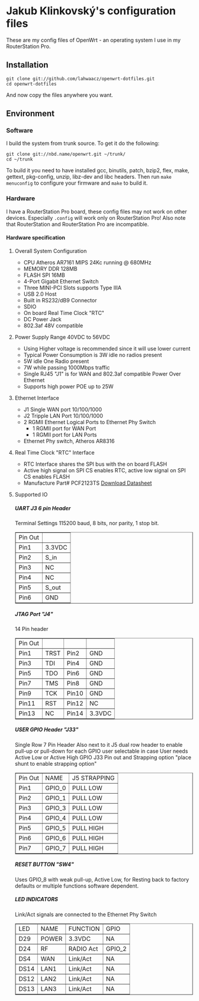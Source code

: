# Jakub Klinkovský's configuration files

These are my config files of OpenWrt - an operating system I use in my RouterStation Pro.


## Installation

    git clone git://github.com/lahwaacz/openwrt-dotfiles.git
    cd openwrt-dotfiles

And now copy the files anywhere you want.


## Environment

### Software

I build the system from trunk source. To get it do the following:

    git clone git://nbd.name/openwrt.git ~/trunk/
    cd ~/trunk

To build it you need to have installed gcc, binutils, patch, bzip2, flex,
make, gettext, pkg-config, unzip, libz-dev and libc headers. Then run `make menuconfig`
to configure your firmware and `make` to build it.


### Hardware

I have a RouterStation Pro board, these config files may not work on other devices. Especially
`.config` will work only on RouterStation Pro! Also note that RouterStation and RouterStation Pro
are incompatible.

#### Hardware specification

1.  Overall System Configuration

    - CPU Atheros AR7161 MIPS 24Kc running @ 680MHz
    - MEMORY DDR 128MB
    - FLASH SPI 16MB
    - 4-Port Gigabit Ethernet Switch
    - Three MINI-PCI Slots supports Type IIIA
    - USB 2.0 Host
    - Built in RS232/dB9 Connector
    - SDIO
    - On board Real Time Clock "RTC"
    - DC Power Jack
    - 802.3af 48V compatible

2.  Power Supply Range 40VDC to 56VDC

    - Using Higher voltage is recommended since it will use lower current
    - Typical Power Consumption is 3W idle no radios present
    - 5W idle One Radio present
    - 7W while passing 1000Mbps traffic
    - Single RJ45 "J1" is for WAN and 802.3af compatible Power Over Ethernet
    - Supports high power POE up to 25W

3.  Ethernet Interface

    - J1 Single WAN port 10/100/1000
    - J2 Tripple LAN Port 10/100/1000
    - 2 RGMII Ethernet Logical Ports to Ethernet Phy Switch
        - 1 RGMII port for WAN Port
        - 1 RGMII port for LAN Ports
    - Ethernet Phy switch, Atheros AR8316

4.  Real Time Clock "RTC" Interface

    - RTC Interface shares the SPI bus with the on board FLASH
    - Active high signal on SPI CS enables RTC, active low signal on SPI CS enables FLASH
    - Manufacture Part# PCF2123TS [Download Datasheet](http://www.nxp.com/acrobat_download/datasheets/PCF2123_1.pdf)

5.  Supported IO

    ##### UART J3 6 pin Header
    Terminal Settings 
    115200 baud, 8 bits, nor parity, 1 stop bit.
    <table border="1" cellpadding="5">
    <tr>
    <td>Pin Out</td>
    <td></td>
    </tr>
    <tr>
    <td>Pin1</td>
    <td>3.3VDC</td>
    </tr>
    <tr>
    <td>Pin2</td>
    <td>S_in</td>
    </tr>
    <tr>
    <td>Pin3</td>
    <td>NC</td>
    </tr>
    <tr>
    <td>Pin4</td>
    <td>NC</td>
    </tr>
    <tr>
    <td>Pin5</td>
    <td>S_out</td></tr>
    <tr>
    <td>Pin6</td>
    <td>GND</td>
    </tr>
    </table>
    
    ##### JTAG Port "J4"
    14 Pin header
    <table border="1" cellpadding="5">
    
    <tr>
    <td>Pin Out</td>
    <td></td>
    <td></td>
    <td></td>
    </tr>
    
    <tr>
    <td>Pin1</td>
    <td>TRST</td>
    <td>Pin2</td>
    <td>GND</td>
    </tr>
    <tr>
    <td>Pin3</td>
    <td>TDI</td>
    <td>Pin4</td>
    <td>GND</td>
    </tr>
    <tr>
    <td>Pin5</td>
    <td>TDO</td>
    <td>Pin6</td>
    <td>GND</td>
    </tr>
    <tr>
    <td>Pin7</td>
    <td>TMS</td>
    <td>Pin8</td>
    <td>GND</td>
    </tr>
    <tr>
    <td>Pin9</td>
    <td>TCK</td>
    <td>Pin10</td>
    <td>GND</td>
    </tr>
    <tr>
    <td>Pin11</td>
    <td>RST</td>
    <td>Pin12</td>
    <td>NC</td>
    </tr>
    <tr>
    <td>Pin13</td>
    <td>NC</td>
    <td>Pin14</td>
    <td>3.3VDC</td>
    </tr>
    </table>
    
    ##### USER GPIO Header "J33"
    Single Row 7 Pin Header Also next to it J5 dual row header to enable pull-up or pull-down for each GPIO user selectable in case User needs Active Low or Active High GPIO
    J33 Pin out and Strapping option "place shunt to enable strapping option"
    <table border="1" cellpadding="5">
    
    <tr>
    <td>Pin Out</td>
    <td>NAME</td>
    <td>J5 STRAPPING</td>
    </tr>
    
    <tr>
    <td>Pin1</td>
    <td>GPIO_0</td>
    <td>PULL LOW</td>
    </tr>
    <tr>
    <td>Pin2</td>
    <td>GPIO_1</td>
    <td>PULL LOW</td>
    </tr>
    <tr>
    <td>Pin3</td>
    <td>GPIO_3</td>
    <td>PULL LOW</td>
    </tr>
    <tr>
    <td>Pin4</td>
    <td>GPIO_4</td>
    <td>PULL LOW</td>
    </tr>
    <tr>
    <td>Pin5</td>
    <td>GPIO_5</td>
    <td>PULL HIGH</td>
    </tr>
    <tr>
    <td>Pin6</td>
    <td>GPIO_6</td>
    <td>PULL HIGH</td>
    </tr>
    <tr>
    <td>Pin7</td>
    <td>GPIO_7</td>
    <td>PULL HIGH</td>
    </tr>
    </table>
    
    ##### RESET BUTTON "SW4"
    Uses GPIO_8 with weak pull-up, Active Low, for Resting back to factory defaults or multiple functions software dependent.
    
    ##### LED INDICATORS
    Link/Act signals are connected to the Ethernet Phy Switch
    <table border="1" cellpadding="5">
    
    <tr>
    <td>LED</td>
    <td>NAME</td>
    <td>FUNCTION</td>
    <td>GPIO</td>
    </tr>
    <tr>
    <td>D29</td>
    <td>POWER</td>
    <td>3.3VDC</td>
    <td>NA</td>
    </tr>
    <tr>
    <td>D24</td>
    <td>RF</td>
    <td>RADIO Act</td>
    <td>GPIO_2</td>
    </tr>
    <tr>
    <td>DS4</td>
    <td>WAN</td>
    <td>Link/Act</td>
    <td>NA</td>
    </tr>
    <tr>
    <td>DS14</td>
    <td>LAN1</td>
    <td>Link/Act</td>
    <td>NA</td>
    </tr>
    <tr>
    <td>DS12</td>
    <td>LAN2</td>
    <td>Link/Act</td>
    <td>NA</td>
    </tr>
    <tr>
    <td>DS13</td>
    <td>LAN3</td>
    <td>Link/Act</td>
    <td>NA</td>
    </tr>
    </table>
